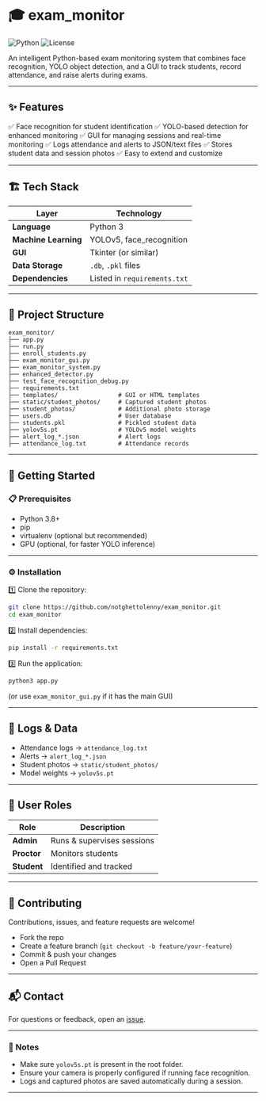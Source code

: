 # 🎓 exam\_monitor

![Python](https://img.shields.io/badge/built%20with-Python-3776AB?style=flat\&logo=python\&logoColor=white)
![License](https://img.shields.io/badge/license-MIT-blue.svg)

An intelligent Python-based exam monitoring system that combines face recognition, YOLO object detection, and a GUI to track students, record attendance, and raise alerts during exams.

---

## ✨ Features

✅ Face recognition for student identification
✅ YOLO-based detection for enhanced monitoring
✅ GUI for managing sessions and real-time monitoring
✅ Logs attendance and alerts to JSON/text files
✅ Stores student data and session photos
✅ Easy to extend and customize

---

## 🏗️ Tech Stack

| Layer                | Technology                   |
| -------------------- | ---------------------------- |
| **Language**         | Python 3                     |
| **Machine Learning** | YOLOv5, face\_recognition    |
| **GUI**              | Tkinter (or similar)  |
| **Data Storage**     | `.db`, `.pkl` files          |
| **Dependencies**     | Listed in `requirements.txt` |

---

## 📁 Project Structure

```
exam_monitor/
├── app.py
├── run.py
├── enroll_students.py
├── exam_monitor_gui.py
├── exam_monitor_system.py
├── enhanced_detector.py
├── test_face_recognition_debug.py
├── requirements.txt
├── templates/                 # GUI or HTML templates
├── static/student_photos/     # Captured student photos
├── student_photos/            # Additional photo storage
├── users.db                   # User database
├── students.pkl               # Pickled student data
├── yolov5s.pt                 # YOLOv5 model weights
├── alert_log_*.json           # Alert logs
├── attendance_log.txt         # Attendance records
```

---

## 🚀 Getting Started

### 📋 Prerequisites

* Python 3.8+
* pip
* virtualenv (optional but recommended)
* GPU (optional, for faster YOLO inference)

---

### ⚙️ Installation

1️⃣ Clone the repository:

```bash
git clone https://github.com/notghettolenny/exam_monitor.git
cd exam_monitor
```

2️⃣ Install dependencies:

```bash
pip install -r requirements.txt
```

3️⃣ Run the application:

```bash
python3 app.py
```

(or use `exam_monitor_gui.py` if it has the main GUI)

---

## 📄 Logs & Data

* Attendance logs → `attendance_log.txt`
* Alerts → `alert_log_*.json`
* Student photos → `static/student_photos/`
* Model weights → `yolov5s.pt`

---

## 👥 User Roles

| Role        | Description                |
| ----------- | -------------------------- |
| **Admin**   | Runs & supervises sessions |
| **Proctor** | Monitors students          |
| **Student** | Identified and tracked     |

---

## 🤝 Contributing

Contributions, issues, and feature requests are welcome!

* Fork the repo
* Create a feature branch (`git checkout -b feature/your-feature`)
* Commit & push your changes
* Open a Pull Request

---

## 📬 Contact

For questions or feedback, open an [issue](https://github.com/notghettolenny/exam_monitor/issues).

---

### 🔗 Notes

* Make sure `yolov5s.pt` is present in the root folder.
* Ensure your camera is properly configured if running face recognition.
* Logs and captured photos are saved automatically during a session.

---


